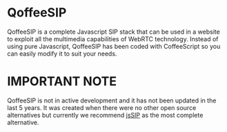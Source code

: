 QoffeeSIP
=========

QoffeeSIP is a complete Javascript SIP stack that can be used in a website to exploit all the multimedia capabilities of WebRTC technology. Instead of using pure Javascript, QoffeeSIP has been coded with CoffeeScript so you can easily modify it to suit your needs.

IMPORTANT NOTE
===============
QoffeeSIP is not in active development and it has not been updated in the last 5 years. It was created when there were no other open source alternatives but currently we recommend [jsSIP](https://jssip.net/) as the most complete alternative.
